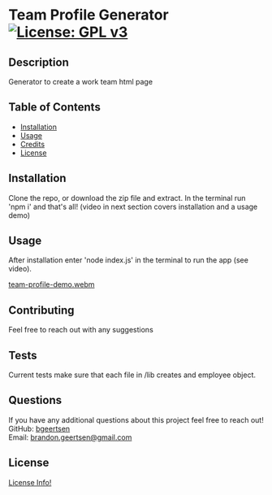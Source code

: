 
# Team Profile Generator            [![License: GPL v3](https://img.shields.io/badge/License-GPLv3-blue.svg)](https://www.gnu.org/licenses/gpl-3.0)

## Description 

Generator to create a work team html page


## Table of Contents

* [Installation](#installation)
* [Usage](#usage)
* [Credits](#credits)
* [License](#license)


## Installation

Clone the repo, or download the zip file and extract. In the terminal run 'npm i' and that's all!
(video in next section covers installation and a usage demo)


## Usage 

After installation enter 'node index.js' in the terminal to run the app (see video).


[team-profile-demo.webm](https://user-images.githubusercontent.com/62928419/179300627-af6431e0-c9e0-4052-8bdc-fae22a6ff593.webm)


## Contributing

Feel free to reach out with any suggestions

## Tests

Current tests make sure that each file in /lib creates and employee object.

## Questions

If you have any additional questions about this project feel free to reach out!<br/>
GitHub: [bgeertsen](https://github.com/bgeertsen)<br/>
Email: brandon.geertsen@gmail.com<br/>



## License
    
[License Info!](https://choosealicense.com/licenses/gpl-3.0/)


